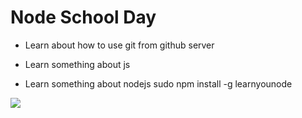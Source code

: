 <h1> Node School Day </h1>

* Learn about how to use git from github server
* Learn something about js

* Learn something about nodejs
sudo npm install -g learnyounode 

<img src="http://jamespaulmuir.com/heweb14/nodejs-in-higher-education/images/nodeschool.png" >
